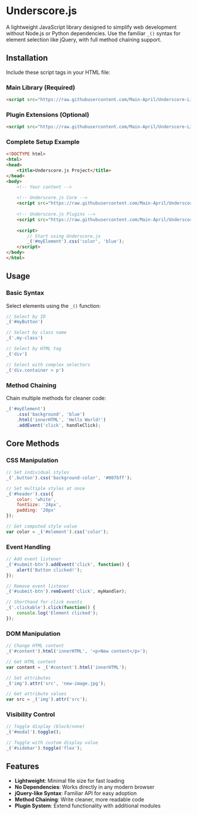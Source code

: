 # Underscore.js

A lightweight JavaScript library designed to simplify web development without Node.js or Python dependencies. Use the familiar `_()` syntax for element selection like jQuery, with full method chaining support.

## Installation

Include these script tags in your HTML file:

### Main Library (Required)
```html
<script src="https://raw.githubusercontent.com/Main-April/Underscore-Little-Tools-for-Devloppers/refs/heads/main/Main/_.js"></script>
```

### Plugin Extensions (Optional)
```html
<script src="https://raw.githubusercontent.com/Main-April/Underscore-Little-Tools-for-Devloppers/refs/heads/main/Main/plugin.js"></script>
```

### Complete Setup Example
```html
<!DOCTYPE html>
<html>
<head>
    <title>Underscore.js Project</title>
</head>
<body>
    <!-- Your content -->
    
    <!-- Underscore.js Core -->
    <script src="https://raw.githubusercontent.com/Main-April/Underscore-Little-Tools-for-Devloppers/refs/heads/main/Main/_.js"></script>
    
    <!-- Underscore.js Plugins -->
    <script src="https://raw.githubusercontent.com/Main-April/Underscore-Little-Tools-for-Devloppers/refs/heads/main/Main/plugin.js"></script>
    
    <script>
        // Start using Underscore.js
        _('#myElement').css('color', 'blue');
    </script>
</body>
</html>
```

## Usage

### Basic Syntax

Select elements using the `_()` function:

```javascript
// Select by ID
_('#myButton')

// Select by class name
_('.my-class')

// Select by HTML tag
_('div')

// Select with complex selectors
_('div.container > p')
```

### Method Chaining

Chain multiple methods for cleaner code:

```javascript
_('#myElement')
    .css('background', 'blue')
    .html('innerHTML', 'Hello World!')
    .addEvent('click', handleClick);
```

## Core Methods

### CSS Manipulation
```javascript
// Set individual styles
_('.button').css('background-color', '#007bff');

// Set multiple styles at once
_('#header').css({
    color: 'white',
    fontSize: '24px',
    padding: '20px'
});

// Get computed style value
var color = _('#element').css('color');
```

### Event Handling
```javascript
// Add event listener
_('#submit-btn').addEvent('click', function() {
    alert('Button clicked!');
});

// Remove event listener
_('#submit-btn').remEvent('click', myHandler);

// Shorthand for click events
_('.clickable').click(function() {
    console.log('Element clicked');
});
```

### DOM Manipulation
```javascript
// Change HTML content
_('#content').html('innerHTML', '<p>New content</p>');

// Get HTML content
var content = _('#content').html('innerHTML');

// Set attributes
_('img').attr('src', 'new-image.jpg');

// Get attribute values
var src = _('img').attr('src');
```

### Visibility Control
```javascript
// Toggle display (block/none)
_('#modal').toggle();

// Toggle with custom display value
_('#sidebar').toggle('flex');
```

## Features

- **Lightweight**: Minimal file size for fast loading
- **No Dependencies**: Works directly in any modern browser
- **jQuery-like Syntax**: Familiar API for easy adoption
- **Method Chaining**: Write cleaner, more readable code
- **Plugin System**: Extend functionality with additional modules
